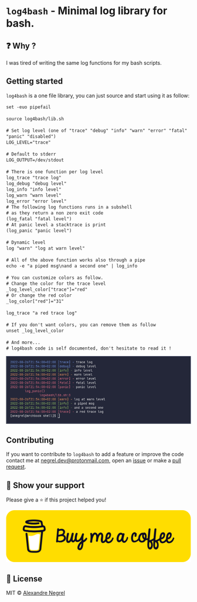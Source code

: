 # `log4bash` - Minimal log library for bash.

## :question: Why ?

I was tired of writing the same log functions for my bash scripts.

## Getting started

`log4bash` is a one file library, you can just source and start using it as follow:

```shell
set -euo pipefail

source log4bash/lib.sh

# Set log level (one of "trace" "debug" "info" "warn" "error" "fatal" "panic" "disabled")
LOG_LEVEL="trace"

# Default to stderr
LOG_OUTPUT=/dev/stdout

# There is one function per log level
log_trace "trace log"
log_debug "debug level"
log_info "info level"
log_warn "warn level"
log_error "error level"
# The following log functions runs in a subshell
# as they return a non zero exit code
(log_fatal "fatal level")
# At panic level a stacktrace is print
(log_panic "panic level")

# Dynamic level
log "warn" "log at warn level"

# All of the above function works also through a pipe
echo -e "a piped msg\nand a second one" | log_info

# You can customize colors as follow.
# Change the color for the trace level
_log_level_color["trace"]="red"
# Or change the red color
_log_color["red"]="31"

log_trace "a red trace log"

# If you don't want colors, you can remove them as follow
unset _log_level_color

# And more...
# log4bash code is self documented, don't hesitate to read it !
```

![output example](./.github/example_screenshot.png)

## Contributing

If you want to contribute to `log4bash` to add a feature or improve the code contact
me at [negrel.dev@protonmail.com](mailto:negrel.dev@protonmail.com), open an
[issue](https://github.com/negrel/log4bash/issues) or make a
[pull request](https://github.com/negrel/log4bash/pulls).

## :stars: Show your support

Please give a :star: if this project helped you!

[![buy me a coffee](.github/bmc-button.png)](https://www.buymeacoffee.com/negrel)

## :scroll: License

MIT © [Alexandre Negrel](https://www.negrel.dev/)
